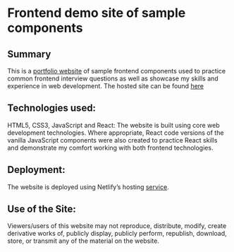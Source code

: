 # Frontend demo site of sample components

## Summary
This is a [portfolio website](https://jerrycyip.netlify.app/) of sample frontend components used to practice common frontend interview questions as well as showcase my skills and experience in web development.  The hosted site can be found [here](https://jerrycyip.netlify.app/)

## Technologies used:
HTML5, CSS3, JavaScript and React: The website is built using core web development technologies.  Where appropriate, React code versions of the vanilla JavaScript components were also created to practice React skills and demonstrate my comfort working with both frontend technologies.

## Deployment:
The website is deployed using Netlify’s hosting [service](https://www.netlify.com/).

## Use of the Site:
Viewers/users of this website may not reproduce, distribute, modify, create derivative works of, publicly display, publicly perform, republish, download, store, or transmit any of the material on the website.
